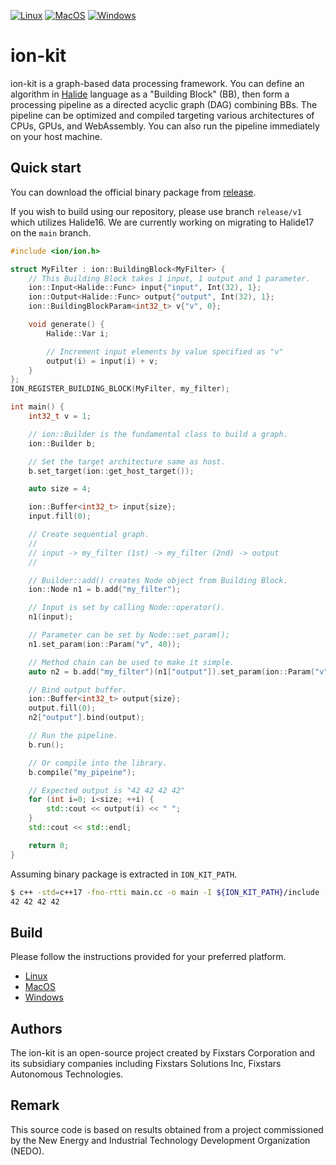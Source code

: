 [![Linux](https://github.com/fixstars/ion-kit/workflows/Linux/badge.svg)](https://github.com/fixstars/ion-kit/actions?query=workflow%3ALinux)
[![MacOS](https://github.com/fixstars/ion-kit/workflows/MacOS/badge.svg)](https://github.com/fixstars/ion-kit/actions?query=workflow%3AMacOS)
[![Windows](https://github.com/fixstars/ion-kit/workflows/Windows/badge.svg)](https://github.com/fixstars/ion-kit/actions?query=workflow%3AWindows)

# ion-kit
ion-kit is a graph-based data processing framework.
You can define an algorithm in [Halide](https://halide-lang.org/) language as a "Building Block" (BB), then form a processing pipeline as a directed acyclic graph (DAG) combining BBs.
The pipeline can be optimized and compiled targeting various architectures of CPUs, GPUs, and WebAssembly.
You can also run the pipeline immediately on your host machine.

## Quick start

You can download the official binary package from [release](https://github.com/fixstars/ion-kit/releases).

If you wish to build using our repository, please use branch `release/v1` which utilizes Halide16.  We are currently working on migrating to Halide17 on the `main` branch.

```c++
#include <ion/ion.h>

struct MyFilter : ion::BuildingBlock<MyFilter> {
    // This Building Block takes 1 input, 1 output and 1 parameter.
    ion::Input<Halide::Func> input{"input", Int(32), 1};
    ion::Output<Halide::Func> output{"output", Int(32), 1};
    ion::BuildingBlockParam<int32_t> v{"v", 0};

    void generate() {
        Halide::Var i;

        // Increment input elements by value specified as "v"
        output(i) = input(i) + v;
    }
};
ION_REGISTER_BUILDING_BLOCK(MyFilter, my_filter);

int main() {
    int32_t v = 1;

    // ion::Builder is the fundamental class to build a graph.
    ion::Builder b;

    // Set the target architecture same as host.
    b.set_target(ion::get_host_target());

    auto size = 4;

    ion::Buffer<int32_t> input{size};
    input.fill(0);

    // Create sequential graph.
    //
    // input -> my_filter (1st) -> my_filter (2nd) -> output
    //

    // Builder::add() creates Node object from Building Block.
    ion::Node n1 = b.add("my_filter");

    // Input is set by calling Node::operator().
    n1(input);

    // Parameter can be set by Node::set_param();
    n1.set_param(ion::Param("v", 40));

    // Method chain can be used to make it simple.
    auto n2 = b.add("my_filter")(n1["output"]).set_param(ion::Param("v", 2));

    // Bind output buffer.
    ion::Buffer<int32_t> output{size};
    output.fill(0);
    n2["output"].bind(output);

    // Run the pipeline.
    b.run();

    // Or compile into the library.
    b.compile("my_pipeine");

    // Expected output is "42 42 42 42"
    for (int i=0; i<size; ++i) {
        std::cout << output(i) << " ";
    }
    std::cout << std::endl;

    return 0;
}
```
Assuming binary package is extracted in `ION_KIT_PATH`.

```bash
$ c++ -std=c++17 -fno-rtti main.cc -o main -I ${ION_KIT_PATH}/include -L ${ION_KIT_PATH}/lib -lion-core ${ION_KIT_PATH}/lib/libHalide.so.16 && LD_LIBRARY_PATH=${ION_KIT_PATH}/lib ./main
42 42 42 42
```

## Build
Please follow the instructions provided for your preferred platform.
* [Linux](BUILD-Linux.md)
* [MacOS](BUILD-MacOS.md)
* [Windows](BUILD-Windows.md)

## Authors
The ion-kit is an open-source project created by Fixstars Corporation and its subsidiary companies including Fixstars Solutions Inc, Fixstars Autonomous Technologies.

## Remark
This source code is based on results obtained from a project commissioned by the New Energy and Industrial Technology Development Organization (NEDO).
